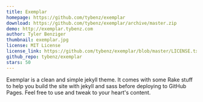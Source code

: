 ```yaml
---
title: Exemplar
homepage: https://github.com/tybenz/exemplar
download: https://github.com/tybenz/exemplar/archive/master.zip
demo: http://exemplar.tybenz.com
author: Tyler Benziger
thumbnail: exemplar.jpg
license: MIT License
license_link: https://github.com/tybenz/exemplar/blob/master/LICENSE.txt
github_repo: tybenz/exemplar
stars: 50
---
```


Exemplar is a clean and simple jekyll theme. It comes with some Rake
stuff to help you build the site with jekyll and sass before deploying
to GitHub Pages. Feel free to use and tweak to your heart's content.
